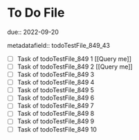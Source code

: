 # To Do File

due:: 2022-09-20

metadatafield:: todoTestFile_849_43

- [ ] Task of todoTestFile_849 1 [[Query me]]
- [ ] Task of todoTestFile_849 2 [[Query me]]
- [ ] Task of todoTestFile_849 3
- [ ] Task of todoTestFile_849 4
- [ ] Task of todoTestFile_849 5
- [ ] Task of todoTestFile_849 6
- [ ] Task of todoTestFile_849 7
- [ ] Task of todoTestFile_849 8
- [ ] Task of todoTestFile_849 9
- [ ] Task of todoTestFile_849 10